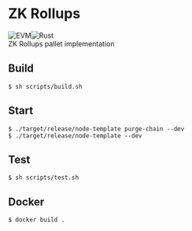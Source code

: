 # ZK Rollups
![EVM](https://github.com/staketechnologies/ZKRollups/workflows/EVM/badge.svg)![Rust](https://github.com/staketechnologies/ZKRollups/workflows/Rust/badge.svg)  
ZK Rollups pallet implementation

## Build
```
$ sh scripts/build.sh
```

## Start
```
$ ./target/release/node-template purge-chain --dev
$ ./target/release/node-template --dev
```

## Test
```
$ sh scripts/test.sh
```

## Docker
```
$ docker build .
```
